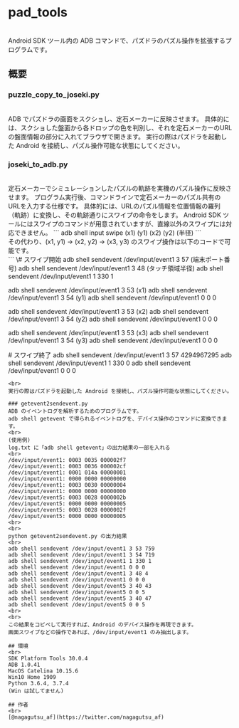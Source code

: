 # pad_tools
<br>
Android SDK ツール内の ADB コマンドで、パズドラのパズル操作を拡張するプログラムです。

## 概要
### puzzle_copy_to_joseki.py
<br>
ADB でパズドラの画面をスクショし、定石メーカーに反映させます。  
具体的には、スクショした盤面から各ドロップの色を判別し、それを定石メーカーのURLの盤面情報の部分に入れてブラウザで開きます。  
実行の際はパズドラを起動した Android を接続し、パズル操作可能な状態にしてください。

### joseki_to_adb.py
<br>
定石メーカーでシミュレーションしたパズルの軌跡を実機のパズル操作に反映させます。  
プログラム実行後、コマンドラインで定石メーカーのパズル共有のURLを入力する仕様です。  
具体的には、URLのパズル情報を位置情報の羅列（軌跡）に変換し、その軌跡通りにスワイプの命令をします。  
Android SDK ツールにはスワイプのコマンドが用意されていますが、直線以外のスワイプには対応できません。  
```
adb shell input swipe (x1) (y1) (x2) (y2) (半径)
```
<br>
その代わり、(x1, y1) → (x2, y2) → (x3, y3) のスワイプ操作は以下のコードで可能です。  
<br>
```
\# スワイプ開始
adb shell sendevent /dev/input/event1 3 57 (端末ポート番号)
adb shell sendevent /dev/input/event1 3 48 (タッチ領域半径)
adb shell sendevent /dev/input/event1 1 330 1

adb shell sendevent /dev/input/event1 3 53 (x1)
adb shell sendevent /dev/input/event1 3 54 (y1)
adb shell sendevent /dev/input/event1 0 0 0

adb shell sendevent /dev/input/event1 3 53 (x2)
adb shell sendevent /dev/input/event1 3 54 (y2)
adb shell sendevent /dev/input/event1 0 0 0

adb shell sendevent /dev/input/event1 3 53 (x3)
adb shell sendevent /dev/input/event1 3 54 (y3)
adb shell sendevent /dev/input/event1 0 0 0

\# スワイプ終了
adb shell sendevent /dev/input/event1 3 57 4294967295
adb shell sendevent /dev/input/event1 1 330 0
adb shell sendevent /dev/input/event1 0 0 0
```
<br>
実行の際はパズドラを起動した Android を接続し、パズル操作可能な状態にしてください。  

### getevent2sendevent.py
ADB のイベントログを解析するためのプログラムです。  
adb shell getevent で得られるイベントログを、デバイス操作のコマンドに変換できます。  
<br>
(使用例)  
log.txt に「adb shell getevent」の出力結果の一部を入れる  
<br>
/dev/input/event1: 0003 0035 000002f7  
/dev/input/event1: 0003 0036 000002cf  
/dev/input/event1: 0001 014a 00000001  
/dev/input/event1: 0000 0000 00000000  
/dev/input/event1: 0003 0030 00000004  
/dev/input/event1: 0000 0000 00000000  
/dev/input/event5: 0003 0028 0000002b  
/dev/input/event5: 0000 0000 00000005  
/dev/input/event5: 0003 0028 0000002f  
/dev/input/event5: 0000 0000 00000005  
<br>
<br>
python getevent2sendevent.py の出力結果  
<br>
adb shell sendevent /dev/input/event1 3 53 759  
adb shell sendevent /dev/input/event1 3 54 719  
adb shell sendevent /dev/input/event1 1 330 1  
adb shell sendevent /dev/input/event1 0 0 0  
adb shell sendevent /dev/input/event1 3 48 4  
adb shell sendevent /dev/input/event1 0 0 0  
adb shell sendevent /dev/input/event5 3 40 43  
adb shell sendevent /dev/input/event5 0 0 5  
adb shell sendevent /dev/input/event5 3 40 47  
adb shell sendevent /dev/input/event5 0 0 5  
<br>
<br>
この結果をコピペして実行すれば、Android のデバイス操作を再現できます。  
画面スワイプなどの操作であれば、/dev/input/event1 のみ抽出します。

## 環境
<br>
SDK Platform Tools 30.0.4  
ADB 1.0.41  
MacOS Catelina 10.15.6  
Win10 Home 1909  
Python 3.6.4, 3.7.4  
(Win は試してません)  

## 作者
<br>
[@nagagutsu_af](https://twitter.com/nagagutsu_af)
